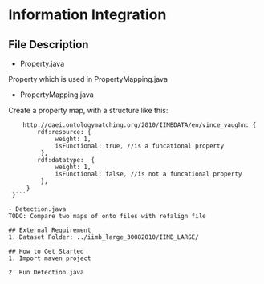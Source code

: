 # Information Integration

## File Description
- Property.java

Property which is used in PropertyMapping.java

- PropertyMapping.java

Create a property map, with a structure like this:
```{
    http://oaei.ontologymatching.org/2010/IIMBDATA/en/vince_vaughn: {
        rdf:resource: {
             weight: 1,
             isFunctional: true, //is a funcational property
         },
        rdf:datatype:  {
             weight: 1,
             isFunctional: false, //is not a funcational property
         },
     }
 }```
 
- Detection.java
TODO: Compare two maps of onto files with refalign file

## External Requirement
1. Dataset Folder: ../iimb_large_30082010/IIMB_LARGE/

## How to Get Started
1. Import maven project 

2. Run Detection.java
